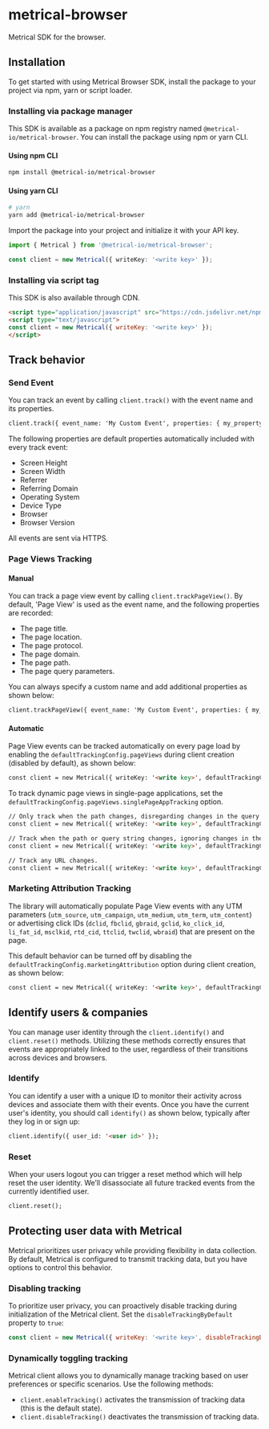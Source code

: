 # metrical-browser

Metrical SDK for the browser.

## Installation

To get started with using Metrical Browser SDK, install the package to your project via npm, yarn or script loader.

### Installing via package manager

This SDK is available as a package on npm registry named `@metrical-io/metrical-browser`. You can install the package using npm or yarn CLI.

#### Using npm CLI

```sh
npm install @metrical-io/metrical-browser
```

#### Using yarn CLI

```sh
# yarn
yarn add @metrical-io/metrical-browser
```

Import the package into your project and initialize it with your API key.

```ts
import { Metrical } from '@metrical-io/metrical-browser';

const client = new Metrical({ writeKey: '<write key>' });
```

### Installing via script tag

This SDK is also available through CDN.

```html
<script type="application/javascript" src="https://cdn.jsdelivr.net/npm/@metrical-io/metrical-browser/dist/index.iife.min.js"></script>
<script type="text/javascript">
const client = new Metrical({ writeKey: '<write key>' });
</script>
```

## Track behavior
### Send Event
You can track an event by calling `client.track()` with the event name and its properties.

```html
client.track({ event_name: 'My Custom Event', properties: { my_property: 'property_value' }});
```

The following properties are default properties automatically included with every track event:

- Screen Height
- Screen Width
- Referrer
- Referring Domain
- Operating System
- Device Type
- Browser
- Browser Version

All events are sent via HTTPS.

### Page Views Tracking
#### Manual
You can track a page view event by calling `client.trackPageView()`. By default, 'Page View' is used as the event name, and the following properties are recorded:
- The page title.
- The page location.
- The page protocol.
- The page domain.
- The page path.
- The page query parameters.

You can always specify a custom name and add additional properties as shown below:
```html
client.trackPageView({ event_name: 'My Custom Event', properties: { my_property: 'property_value' }}));
```
#### Automatic
Page View events can be tracked automatically on every page load by enabling the `defaultTrackingConfig.pageViews` during client creation (disabled by default), as shown below:
```html
const client = new Metrical({ writeKey: '<write key>', defaultTrackingConfig: { pageViews: { enabled: true }}});
```

To track dynamic page views in single-page applications, set the `defaultTrackingConfig.pageViews.singlePageAppTracking` option.

```html
// Only track when the path changes, disregarding changes in the query string or hash.
const client = new Metrical({ writeKey: '<write key>', defaultTrackingConfig: { pageViews: { enabled: true, singlePageAppTracking: 'path' }}});

// Track when the path or query string changes, ignoring changes in the hash.
const client = new Metrical({ writeKey: '<write key>', defaultTrackingConfig: { pageViews: { enabled: true, singlePageAppTracking: 'path-with-query' }}});

// Track any URL changes.
const client = new Metrical({ writeKey: '<write key>', defaultTrackingConfig: { pageViews: { enabled: true, singlePageAppTracking: 'any' }}});
```

### Marketing Attribution Tracking
The library will automatically populate Page View events with any UTM parameters (`utm_source`, `utm_campaign`, `utm_medium`, `utm_term`, `utm_content`) or advertising click IDs (`dclid`, `fbclid`, `gbraid`, `gclid`, `ko_click_id`, `li_fat_id`, `msclkid`, `rtd_cid`, `ttclid`, `twclid`, `wbraid`) that are present on the page. 

This default behavior can be turned off by disabling the `defaultTrackingConfig.marketingAttribution` option during client creation, as shown below:
```html
const client = new Metrical({ writeKey: '<write key>', defaultTrackingConfig: { pageViews: { enabled: true }, marketingAttribution: false }});
```

## Identify users & companies
You can manage user identity through the `client.identify()` and `client.reset()` methods. Utilizing these methods correctly ensures that events are appropriately linked to the user, regardless of their transitions across devices and browsers.

### Identify
You can identify a user with a unique ID to monitor their activity across devices and associate them with their events. Once you have the current user's identity, you should call `identify()` as shown below, typically after they log in or sign up:

```html
client.identify({ user_id: '<user id>' });
```

### Reset
When your users logout you can trigger a reset method which will help reset the user identity. We’ll disassociate all future tracked events from the currently identified user.

```html
client.reset();
```

## Protecting user data with Metrical

Metrical prioritizes user privacy while providing flexibility in data collection. By default, Metrical is configured to transmit tracking data, but you have options to control this behavior.

### Disabling tracking

To prioritize user privacy, you can proactively disable tracking during initialization of the Metrical client. Set the `disableTrackingByDefault` property to `true`:

```javascript
const client = new Metrical({ writeKey: '<write key>', disableTrackingByDefault: true });
```

### Dynamically toggling tracking

Metrical client allows you to dynamically manage tracking based on user preferences or specific scenarios. Use the following methods:

- `client.enableTracking()` activates the transmission of tracking data (this is the default state).
- `client.disableTracking()` deactivates the transmission of tracking data.
